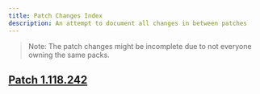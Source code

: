 ```yaml
---
title: Patch Changes Index
description: An attempt to document all changes in between patches
---
```

> Note: The patch changes might be incomplete due to not everyone owning the same packs.

## [Patch 1.118.242](1118242)